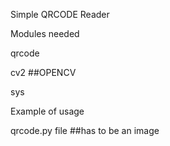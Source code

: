 Simple QRCODE Reader

Modules needed

qrcode

cv2 ##OPENCV

sys

Example of usage

qrcode.py file ##has to be an image
